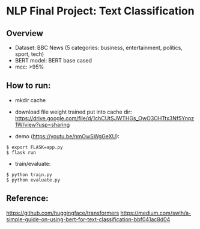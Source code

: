 # NLP Final Project: Text Classification

## Overview
- Dataset: BBC News (5 categories: business, entertainment, politics, sport, tech)
- BERT model: BERT base cased
- mcc: >95%

## How to run:
- mkdir cache
- download file weight trained put into cache dir: https://drive.google.com/file/d/1chCUtSJWTHGs_OwO3OHTtx3Nf5Ynpz1W/view?usp=sharing

- demo (https://youtu.be/nmOwSWgGeXU):
```
$ export FLASK=app.py
$ flask run
```

- train/evaluate:
```
$ python train.py
$ python evaluate.py
```

## Reference:
https://github.com/huggingface/transformers
https://medium.com/swlh/a-simple-guide-on-using-bert-for-text-classification-bbf041ac8d04
